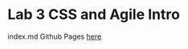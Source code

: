 # Lab 3 CSS and Agile Intro
index.md Github Pages [here](https://solitar7.github.io/sp23-cse110-lab3)
